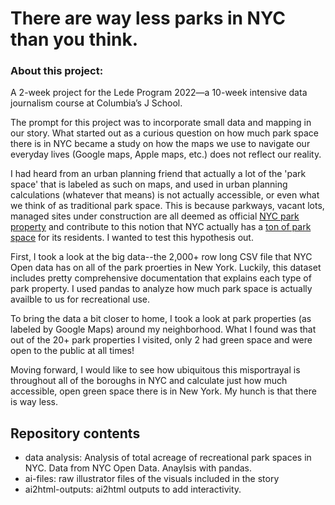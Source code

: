 # There are way less parks in NYC than you think.

### About this project:
A 2-week project for the Lede Program 2022—a 10-week intensive data journalism course at Columbia’s J School. 

The prompt for this project was to incorporate small data and mapping in our story. What started out as a curious question on how much park space there is in NYC became a study on how the maps we use to navigate our everyday lives (Google maps, Apple maps, etc.) does not reflect our reality. 

I had heard from an urban planning friend that actually a lot of the 'park space' that is labeled as such on maps, and used in urban planning calculations (whatever that means) is not actually accessible, or even what we think of as traditional park space. This is because parkways, vacant lots, managed sites under construction are all deemed as official [NYC park property](https://nycopendata.socrata.com/Recreation/Parks-Properties/enfh-gkve) and contribute to this notion that NYC actually has a [ton of park space](https://www.tpl.org/city/new-york-new-york) for its residents. I wanted to test this hypothesis out. 

First, I took a look at the big data--the 2,000+ row long CSV file that NYC Open data has on all of the park proerties in New York. Luckily, this dataset includes pretty comprehensive documentation that explains each type of park property. I used pandas to analyze how much park space is actually availble to us for recreational use. 

To bring the data a bit closer to home, I took a look at park properties (as labeled by Google Maps) around my neighborhood. What I found was that out of the 20+ park properties I visited, only 2 had green space and were open to the public at all times!

Moving forward, I would like to see how ubiquitous this misportrayal is throughout all of the boroughs in NYC and calculate just how much accessible, open green space there is in New York. My hunch is that there is way less. 

## Repository contents
* data analysis: Analysis of total acreage of recreational park spaces in NYC. Data from NYC Open Data. Anaylsis with pandas. 
* ai-files: raw illustrator files of the visuals included in the story
* ai2html-outputs: ai2html outputs to add interactivity. 
